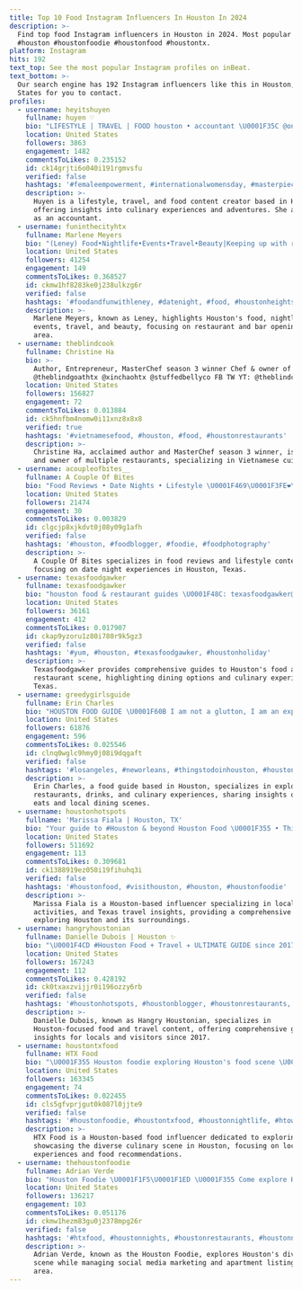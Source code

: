```yaml
---
title: Top 10 Food Instagram Influencers In Houston In 2024
description: >-
  Find top food Instagram influencers in Houston in 2024. Most popular hashtags:
  #houston #houstonfoodie #houstonfood #houstontx.
platform: Instagram
hits: 192
text_top: See the most popular Instagram profiles on inBeat.
text_bottom: >-
  Our search engine has 192 Instagram influencers like this in Houston, United
  States for you to contact.
profiles:
  - username: heyitshuyen
    fullname: huyen ♡
    bio: "LIFESTYLE | TRAVEL | FOOD houston • accountant \U0001F35C @onehungryasiangirl"
    location: United States
    followers: 3863
    engagement: 1482
    commentsToLikes: 0.235152
    id: ck14grjti6o040i191rgmvsfu
    verified: false
    hashtags: '#femaleempowerment, #internationalwomensday, #masterpieceme, #sheronewyork'
    description: >-
      Huyen is a lifestyle, travel, and food content creator based in Houston,
      offering insights into culinary experiences and adventures. She also works
      as an accountant.
  - username: funinthecityhtx
    fullname: Marlene Meyers
    bio: "(Leney) Food•Nightlife•Events•Travel•Beauty|Keeping up with restaurant/bar openings & events in HTX. DM or email to collab. \U0001F48Cfuninthecityhtx@gmail.com"
    location: United States
    followers: 41254
    engagement: 149
    commentsToLikes: 0.368527
    id: ckmw1hf8283ke0j238ulkzg6r
    verified: false
    hashtags: '#foodandfunwithleney, #datenight, #food, #houstonheights'
    description: >-
      Marlene Meyers, known as Leney, highlights Houston's food, nightlife,
      events, travel, and beauty, focusing on restaurant and bar openings in the
      area.
  - username: theblindcook
    fullname: Christine Ha
    bio: >-
      Author, Entrepreneur, MasterChef season 3 winner Chef & owner of
      @theblindgoathtx @xinchaohtx @stuffedbellyco FB TW YT: @theblindcook
    location: United States
    followers: 156827
    engagement: 72
    commentsToLikes: 0.013884
    id: ck5hnfbm4nomw0i11xnz8x8x8
    verified: true
    hashtags: '#vietnamesefood, #houston, #food, #houstonrestaurants'
    description: >-
      Christine Ha, acclaimed author and MasterChef season 3 winner, is the chef
      and owner of multiple restaurants, specializing in Vietnamese cuisine.
  - username: acoupleofbites__
    fullname: A Couple Of Bites
    bio: "Food Reviews • Date Nights • Lifestyle \U0001F469\U0001F3FE‍❤️‍\U0001F468\U0001F3FF 44K on TikTok \U0001F4E7: coupleofbites8@gmail.com \U0001F4CDHouston, TX"
    location: United States
    followers: 21474
    engagement: 30
    commentsToLikes: 0.003829
    id: clgcjp8xjkdvt0j08y09g1afh
    verified: false
    hashtags: '#houston, #foodblogger, #foodie, #foodphotography'
    description: >-
      A Couple Of Bites specializes in food reviews and lifestyle content,
      focusing on date night experiences in Houston, Texas.
  - username: texasfoodgawker
    fullname: texasfoodgawker
    bio: "houston food & restaurant guides \U0001F48C: texasfoodgawker@gmail.com \U0001F64B\U0001F3FC‍♀️: @ginnygwallace \U0001F4CD: houston tx"
    location: United States
    followers: 36161
    engagement: 412
    commentsToLikes: 0.017907
    id: ckap9yzoru1z80i780r9k5gz3
    verified: false
    hashtags: '#yum, #houston, #texasfoodgawker, #houstonholiday'
    description: >-
      Texasfoodgawker provides comprehensive guides to Houston's food and
      restaurant scene, highlighting dining options and culinary experiences in
      Texas.
  - username: greedygirlsguide
    fullname: Erin Charles
    bio: "HOUSTON FOOD GUIDE \U0001F60B I am not a glutton, I am an explorer of food \U0001F90D Guide to Good Eats\U0001F374Good Drinks\U0001F942 & Good Times✨"
    location: United States
    followers: 61876
    engagement: 596
    commentsToLikes: 0.025546
    id: clnq0wglc9hmy0j08i9dqgaft
    verified: false
    hashtags: '#losangeles, #neworleans, #thingstodoinhouston, #houstonblogger'
    description: >-
      Erin Charles, a food guide based in Houston, specializes in exploring
      restaurants, drinks, and culinary experiences, sharing insights on good
      eats and local dining scenes.
  - username: houstonhotspots
    fullname: 'Marissa Fiala | Houston, TX'
    bio: "Your guide to #Houston & beyond Houston Food \U0001F355 • Things to Do \U0001F389 • Texas Travel \U0001F9F3 \U0001F680 Coming soon: @houstonhotpass \U0001F4E7 info@houstonhotspots.com"
    location: United States
    followers: 511692
    engagement: 113
    commentsToLikes: 0.309681
    id: ck1388919ez050i19fihuhq3i
    verified: false
    hashtags: '#houstonfood, #visithouston, #houston, #houstonfoodie'
    description: >-
      Marissa Fiala is a Houston-based influencer specializing in local food,
      activities, and Texas travel insights, providing a comprehensive guide to
      exploring Houston and its surroundings.
  - username: hangryhoustonian
    fullname: Danielle Dubois | Houston ✨
    bio: "\U0001F4CD #Houston Food + Travel ✈️ ULTIMATE GUIDE since 2017 ✨ Louisiana raised, Exploring HOU & beyond \U0001F48C Hangryhoustonian@gmail.com"
    location: United States
    followers: 167243
    engagement: 112
    commentsToLikes: 0.428192
    id: ck0txaxzvijjr0i196ozzy6rb
    verified: false
    hashtags: '#houstonhotspots, #houstonblogger, #houstonrestaurants, #visithouston'
    description: >-
      Danielle Dubois, known as Hangry Houstonian, specializes in
      Houston-focused food and travel content, offering comprehensive guides and
      insights for locals and visitors since 2017.
  - username: houstontxfood
    fullname: HTX Food
    bio: "\U0001F355 Houston foodie exploring Houston's food scene \U0001F48C DM or houstontxfood@gmail.com for collabs \U0001F918 All Things Houston \U0001F449\U0001F3FC #houstontxfood to be featured"
    location: United States
    followers: 163345
    engagement: 74
    commentsToLikes: 0.022455
    id: cls5gfvprjgut0k087l0jjte9
    verified: false
    hashtags: '#houstonfoodie, #houstontxfood, #houstonnightlife, #htown'
    description: >-
      HTX Food is a Houston-based food influencer dedicated to exploring and
      showcasing the diverse culinary scene in Houston, focusing on local dining
      experiences and food recommendations.
  - username: thehoustonfoodie
    fullname: Adrian Verde
    bio: "Houston Foodie \U0001F1F5\U0001F1ED \U0001F355 Come explore Houston's food scene w me \U0001F449\U0001F3FC #houstonfoodie \U0001F4BB Owner @socialhivemarketing @apartmentninja.htx \U0001F468\U0001F3FB‍\U0001F4BB Email for Business"
    location: United States
    followers: 136217
    engagement: 103
    commentsToLikes: 0.051176
    id: ckmw1hezm83gu0j2378mpg26r
    verified: false
    hashtags: '#htxfood, #houstonnights, #houstonrestaurants, #houstonnightlife'
    description: >-
      Adrian Verde, known as the Houston Foodie, explores Houston's diverse food
      scene while managing social media marketing and apartment listings in the
      area.
---
```


